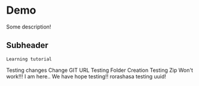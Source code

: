 # Demo

Some description!

## Subheader

    Learning tutorial

Testing changes
Change
GIT URL
Testing Folder Creation
Testing Zip
Won't work!!!
I am here..
We have hope
testing!!
rorashasa
testing uuid!